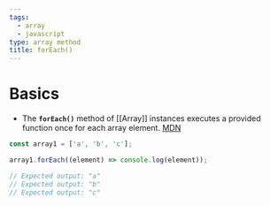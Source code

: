 ```yaml
---
tags:
  - array
  - javascript
type: array method
title: forEach()
---
```

# Basics
- The **`forEach()`** method of [[Array]] instances executes a provided function once for each array element. [MDN](https://developer.mozilla.org/en-US/docs/Web/JavaScript/Reference/Global_Objects/Array/forEach)
```javascript
const array1 = ['a', 'b', 'c'];

array1.forEach((element) => console.log(element));

// Expected output: "a"
// Expected output: "b"
// Expected output: "c"
```
